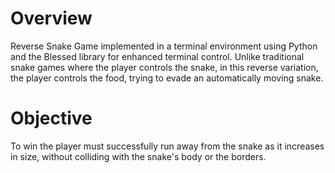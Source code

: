 # Overview

Reverse Snake Game implemented in a terminal environment using Python and the Blessed library for enhanced terminal control. Unlike traditional snake games where the player controls the snake, in this reverse variation, the player controls the food, trying to evade an automatically moving snake. 

# Objective

To win the player must successfully run away from the snake as it increases in size, without colliding with the snake's body or the borders.



